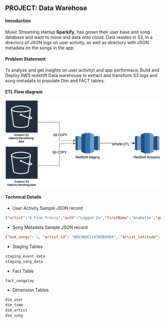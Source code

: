 ## PROJECT: Data Warehose 

#### Introduction
Music Streaming startup __Sparkify__, has grown their user base and song database and want to move and data onto cloud. Data resides in S3, in a directory of JSON logs on user activity, as well as directory with JSON metadata on the songs in the app. 

#### Problem Statement 
To analyze and get insights on user activityt and app performace, Build and Deploy AWS redshift Data warehouse to extract and transform S3 logs and song metadata to populate Dim and FACT tables.

#### ETL Flow diagram
![ETL flow diagram](./Cloud_DWH.png)

#### Technical Details
* User Activity Sample JSON record
``` json 
{"artist":"A Fine Frenzy","auth":"Logged In","firstName":"Anabelle","gender":"F","itemInSession":0,"lastName":"Simpson","length":267.91138,"level":"free","location":"Philadelphia-Camden-Wilmington, PA-NJ-DE-MD","method":"PUT","page":"NextSong","registration":1541044398796.0,"sessionId":256,"song":"Almost Lover (Album Version)","status":200,"ts":1541377992796,"userAgent":"\"Mozilla\/5.0 (Macintosh; Intel Mac OS X 10_9_4) AppleWebKit\/537.36 (KHTML, like Gecko) Chrome\/36.0.1985.125 Safari\/537.36\"","userId":"69"}
```
* Song Metadata Sample JSON record
``` json 
{"num_songs": 1, "artist_id": "AREVWGE1187B9B890A", "artist_latitude": -13.442, "artist_longitude": -41.9952, "artist_location": "Noci (BA)", "artist_name": "Bitter End", "song_id": "SOFCHDR12AB01866EF", "title": "Living Hell", "duration": 282.43546, "year": 0}
```
* Staging Tables 
``` sql
staging_event_data
staging_song_data
```
* Fact Table 
``` sql
fact_songplay
```
* Dimension Tables
``` sql
dim_user
dim_time
dim_artist
dim_song
```
